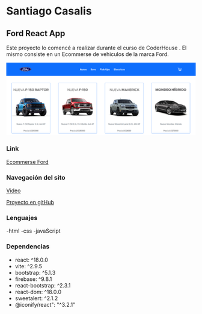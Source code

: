 # Santiago Casalis
## Ford React App 



Este proyecto lo comencé a realizar durante el curso de CoderHouse . El mismo consiste en un Ecommerse de vehiculos de la marca Ford. 

![imagen](/Captura%20de%20pantalla%202022-06-22%20125533.png)
### Link

[Ecommerse Ford](https://fordecommerce.netlify.app/)

### Navegación del sito
[Video](https://youtu.be/GPSbyYpHthg)



[Proyecto en gitHub](https://github.com/santicasalis/casalis-coder-react.git)
### Lenguajes
-html
-css
-javaScript

### Dependencias 
- react: ^18.0.0
- vite: ^2.9.5
- bootstrap: ^5.1.3
- firebase: ^9.8.1
- react-bootstrap: ^2.3.1
- react-dom: ^18.0.0
- sweetalert: ^2.1.2
- @iconify/react": "^3.2.1"
